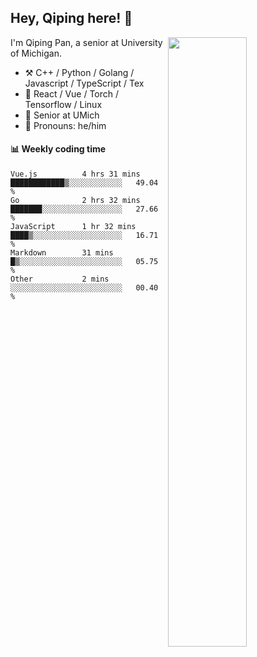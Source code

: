 

## Hey, Qiping here! :wave:

[<img align="right" width="50%" src="https://github-readme-stats.vercel.app/api?username=ppppqp&theme=dark&show_icons=true">](https://metrics.lecoq.io/ppppqp?template=classic)


I'm Qiping Pan, a senior at University of Michigan.

-   :hammer_and_pick: C++ / Python / Golang / Javascript / TypeScript / Tex
-   :pencil: React / Vue / Torch / Tensorflow / Linux 
-   :seedling: Senior at UMich
-   :man: Pronouns: he/him



#### :bar_chart: Weekly coding time

<!--START_SECTION:waka-->

```text
Vue.js          4 hrs 31 mins   ████████████▒░░░░░░░░░░░░   49.04 %
Go              2 hrs 32 mins   ███████░░░░░░░░░░░░░░░░░░   27.66 %
JavaScript      1 hr 32 mins    ████▒░░░░░░░░░░░░░░░░░░░░   16.71 %
Markdown        31 mins         █▒░░░░░░░░░░░░░░░░░░░░░░░   05.75 %
Other           2 mins          ░░░░░░░░░░░░░░░░░░░░░░░░░   00.40 %
```

<!--END_SECTION:waka-->
